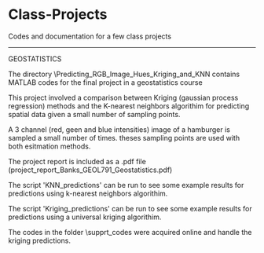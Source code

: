 # Class-Projects
Codes and documentation for a few class projects


_________________________________________________________________________________________________________________________________________
GEOSTATISTICS 

The directory \Predicting_RGB_Image_Hues_Kriging_and_KNN contains MATLAB codes for the final project in a geostatistics course

This project involved a comparison between Kriging (gaussian process regression) methods and the K-nearest neighbors algorithim for predicting spatial data given a small number of sampling points.

A 3 channel (red, geen and blue intensities) image of a hamburger is sampled a small number of times. theses sampling points are used with both esitmation methods. 

The project report is included as a .pdf file (project_report_Banks_GEOL791_Geostatistics.pdf)

The script 'KNN_predictions' can be run to see some example results for predictions using k-nearest neighbors algorithim. 

The script 'Kriging_predictions' can be run to see some example results for predictions using a universal kriging algorithim.

The codes in the folder \supprt_codes were acquired online and handle the kriging predictions.  
